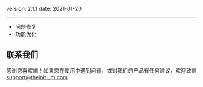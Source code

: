 version: 2.1.1
date: 2021-01-20

---

- 问题修复
- 功能优化

## 联系我们

感谢您喜欢端！如果您在使用中遇到问题，或对我们的产品有任何建议，欢迎致信 [support@theinitium.com](mailto:support@theinitium.com)